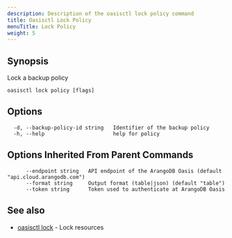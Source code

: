 ```yaml
---
description: Description of the oasisctl lock policy command
title: Oasisctl Lock Policy
menuTitle: Lock Policy
weight: 5
---
```

## Synopsis
Lock a backup policy

```
oasisctl lock policy [flags]
```

## Options
```
  -d, --backup-policy-id string   Identifier of the backup policy
  -h, --help                      help for policy
```

## Options Inherited From Parent Commands
```
      --endpoint string   API endpoint of the ArangoDB Oasis (default "api.cloud.arangodb.com")
      --format string     Output format (table|json) (default "table")
      --token string      Token used to authenticate at ArangoDB Oasis
```

## See also
* [oasisctl lock](_index.md)	 - Lock resources

